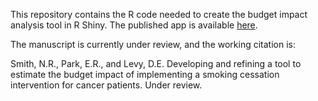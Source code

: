 This repository contains the R code needed to create the budget impact analysis tool in R Shiny. The published app is available [here](https://natsmith.shinyapps.io/Smokefree-Support-BIA/).

The manuscript is currently under review, and the working citation is: 

Smith, N.R., Park, E.R., and Levy, D.E. Developing and refining a tool to estimate the budget impact of implementing a smoking cessation intervention for cancer patients. Under review. 

